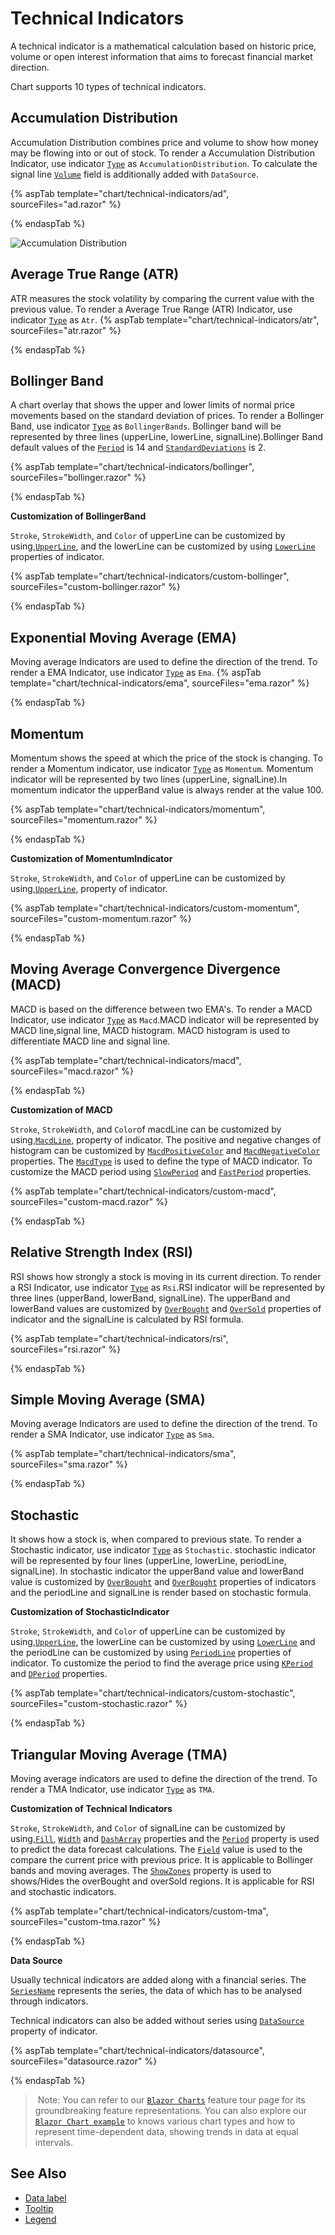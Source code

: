 <!-- markdownlint-disable MD036 -->

# Technical Indicators

A technical indicator is a mathematical calculation based on historic price, volume or open interest information
that aims to forecast financial market direction.

Chart supports 10 types of technical indicators.

## Accumulation Distribution

Accumulation Distribution combines price and volume to show how money may be flowing into or out of stock.
To render a Accumulation Distribution Indicator,
use indicator [`Type`](https://help.syncfusion.com/cr/blazor/Syncfusion.Blazor~Syncfusion.Blazor.Charts.ChartIndicator~Type.html) as `AccumulationDistribution`.
To calculate the signal line [`Volume`](https://help.syncfusion.com/cr/blazor/Syncfusion.Blazor~Syncfusion.Blazor.Charts.ChartIndicator~Volume.html) field is additionally added with `DataSource`.

{% aspTab template="chart/technical-indicators/ad", sourceFiles="ad.razor" %}

{% endaspTab %}

![Accumulation Distribution](images/technical-indicator/ad-razor.png)

## Average True Range (ATR)

ATR measures the stock volatility by comparing the current value with the
previous value. To render a Average True Range (ATR) Indicator,
use indicator [`Type`](https://help.syncfusion.com/cr/blazor/Syncfusion.Blazor~Syncfusion.Blazor.Charts.ChartIndicator~Type.html) as `Atr`.
{% aspTab template="chart/technical-indicators/atr", sourceFiles="atr.razor" %}

{% endaspTab %}

## Bollinger Band

A chart overlay that shows the upper and lower limits of normal price movements based on the standard deviation of prices.
To render a Bollinger Band, use indicator [`Type`](https://help.syncfusion.com/cr/blazor/Syncfusion.Blazor~Syncfusion.Blazor.Charts.ChartIndicator~Type.html) as `BollingerBands`.
Bollinger band will be represented by three lines (upperLine, lowerLine, signalLine).Bollinger Band
default values of the [`Period`](https://help.syncfusion.com/cr/blazor/Syncfusion.Blazor~Syncfusion.Blazor.Charts.ChartIndicator~Period.html) is 14 and
[`StandardDeviations`](https://help.syncfusion.com/cr/blazor/Syncfusion.Blazor~Syncfusion.Blazor.Charts.ChartIndicator~StandardDeviation.html) is 2.

{% aspTab template="chart/technical-indicators/bollinger", sourceFiles="bollinger.razor" %}

{% endaspTab %}

**Customization of BollingerBand**

`Stroke`, `StrokeWidth`, and `Color` of upperLine can be customized by using,[`UpperLine`](https://help.syncfusion.com/cr/blazor/Syncfusion.Blazor~Syncfusion.Blazor.Charts.ChartIndicator~UpperLine.html),
and the lowerLine can be customized by using [`LowerLine`](https://help.syncfusion.com/cr/blazor/Syncfusion.Blazor~Syncfusion.Blazor.Charts.ChartIndicator~LowerLine.html) properties of indicator.

{% aspTab template="chart/technical-indicators/custom-bollinger", sourceFiles="custom-bollinger.razor" %}

{% endaspTab %}

## Exponential Moving Average (EMA)

Moving average Indicators are used to define the direction of the trend. To render a EMA Indicator,
use indicator [`Type`](https://help.syncfusion.com/cr/blazor/Syncfusion.Blazor~Syncfusion.Blazor.Charts.ChartIndicator~Type.html) as `Ema`.
{% aspTab template="chart/technical-indicators/ema", sourceFiles="ema.razor" %}

{% endaspTab %}

## Momentum

Momentum shows the speed at which the price of the stock is changing. To render a Momentum indicator, use indicator
[`Type`](https://help.syncfusion.com/cr/blazor/Syncfusion.Blazor~Syncfusion.Blazor.Charts.ChartIndicator~Type.html) as `Momentum`. Momentum indicator will be represented by two lines (upperLine,
signalLine).In momentum indicator the upperBand value is always render at the value 100.

{% aspTab template="chart/technical-indicators/momentum", sourceFiles="momentum.razor" %}

{% endaspTab %}

**Customization of MomentumIndicator**

`Stroke`, `StrokeWidth`, and `Color` of upperLine can be customized by using,[`UpperLine`](https://help.syncfusion.com/cr/blazor/Syncfusion.Blazor~Syncfusion.Blazor.Charts.ChartIndicator~UpperLine.html),
property of indicator.

{% aspTab template="chart/technical-indicators/custom-momentum", sourceFiles="custom-momentum.razor" %}

{% endaspTab %}

## Moving Average Convergence Divergence (MACD)

MACD is based on the difference between two EMA's. To render a MACD Indicator, use indicator [`Type`](https://help.syncfusion.com/cr/blazor/Syncfusion.Blazor~Syncfusion.Blazor.Charts.ChartIndicator~Type.html) as
`Macd`.MACD indicator will be represented
by MACD line,signal line, MACD histogram. MACD histogram is used to differentiate MACD line and signal line.

{% aspTab template="chart/technical-indicators/macd", sourceFiles="macd.razor" %}

{% endaspTab %}

**Customization of MACD**

`Stroke`, `StrokeWidth`, and `Color`of macdLine can be customized by using,[`MacdLine`](https://help.syncfusion.com/cr/blazor/Syncfusion.Blazor~Syncfusion.Blazor.Charts.ChartIndicator~MacdLine.html),
property of indicator. The positive and negative changes of histogram can be customized by [`MacdPositiveColor`](https://help.syncfusion.com/cr/blazor/Syncfusion.Blazor~Syncfusion.Blazor.Charts.ChartIndicator~MacdPositiveColor.html)
and [`MacdNegativeColor`](https://help.syncfusion.com/cr/blazor/Syncfusion.Blazor~Syncfusion.Blazor.Charts.ChartIndicator~MacdNegativeColor.html) properties.
The [`MacdType`](https://help.syncfusion.com/cr/blazor/Syncfusion.Blazor~Syncfusion.Blazor.Charts.ChartIndicator~MacdType.html) is used to define the type of
MACD indicator. To customize the MACD period using [`SlowPeriod`](https://help.syncfusion.com/cr/blazor/Syncfusion.Blazor~Syncfusion.Blazor.Charts.ChartIndicator~SlowPeriod.html) and [`FastPeriod`](https://help.syncfusion.com/cr/blazor/Syncfusion.Blazor~Syncfusion.Blazor.Charts.ChartIndicator~FastPeriod.html)
properties.

{% aspTab template="chart/technical-indicators/custom-macd", sourceFiles="custom-macd.razor" %}

{% endaspTab %}

## Relative Strength Index (RSI)

RSI shows how strongly a stock is moving in its current direction. To render a RSI Indicator, use
indicator [`Type`](https://help.syncfusion.com/cr/blazor/Syncfusion.Blazor~Syncfusion.Blazor.Charts.ChartIndicator~Type.html) as `Rsi`.RSI indicator will be represented
by three lines (upperBand, lowerBand, signalLine). The upperBand and lowerBand values are customized by
[`OverBought`](https://help.syncfusion.com/cr/blazor/Syncfusion.Blazor~Syncfusion.Blazor.Charts.ChartIndicator~OverBought.html)
and [`OverSold`](https://help.syncfusion.com/cr/blazor/Syncfusion.Blazor~Syncfusion.Blazor.Charts.ChartIndicator~OverSold.html)
properties of indicator and the signalLine is calculated by RSI formula.

{% aspTab template="chart/technical-indicators/rsi", sourceFiles="rsi.razor" %}

{% endaspTab %}

## Simple Moving Average (SMA)

Moving average Indicators are used to define the direction of the trend. To render a SMA Indicator,
use indicator [`Type`](https://help.syncfusion.com/cr/blazor/Syncfusion.Blazor~Syncfusion.Blazor.Charts.ChartIndicator~Type.html) as
`Sma`.

{% aspTab template="chart/technical-indicators/sma", sourceFiles="sma.razor" %}

{% endaspTab %}

## Stochastic

It shows how a stock is, when compared to previous state. To render a Stochastic indicator,
use indicator [`Type`](https://help.syncfusion.com/cr/blazor/Syncfusion.Blazor~Syncfusion.Blazor.Charts.ChartIndicator~Type.html) as `Stochastic`.
stochastic indicator will be represented by four lines (upperLine, lowerLine, periodLine, signalLine).
In stochastic indicator the upperBand value and lowerBand value is customized by [`OverBought`](https://help.syncfusion.com/cr/blazor/Syncfusion.Blazor~Syncfusion.Blazor.Charts.ChartIndicator~OverBought.html)
and [`OverBought`](https://help.syncfusion.com/cr/blazor/Syncfusion.Blazor~Syncfusion.Blazor.Charts.ChartIndicator~OverBought.html) properties of indicators and the periodLine and
signalLine is render based on stochastic formula.

**Customization of StochasticIndicator**

`Stroke`, `StrokeWidth`, and `Color` of upperLine can be customized by using,[`UpperLine`](https://help.syncfusion.com/cr/blazor/Syncfusion.Blazor~Syncfusion.Blazor.Charts.ChartIndicator~UpperLine.html),
the lowerLine can be customized by using [`LowerLine`](https://help.syncfusion.com/cr/blazor/Syncfusion.Blazor~Syncfusion.Blazor.Charts.ChartIndicator~LowerLine.html)
and the periodLine can be customized by using [`PeriodLine`](https://help.syncfusion.com/cr/blazor/Syncfusion.Blazor~Syncfusion.Blazor.Charts.ChartIndicator~PeriodLine.html)
properties of indicator. To customize the period to find the average price
using [`KPeriod`](https://help.syncfusion.com/cr/blazor/Syncfusion.Blazor~Syncfusion.Blazor.Charts.ChartIndicator~KPeriod.html)
and [`DPeriod`](https://help.syncfusion.com/cr/blazor/Syncfusion.Blazor~Syncfusion.Blazor.Charts.ChartIndicator~DPeriod.html)
properties.

{% aspTab template="chart/technical-indicators/custom-stochastic", sourceFiles="custom-stochastic.razor" %}

{% endaspTab %}

## Triangular Moving Average (TMA)

Moving average indicators are used to define the direction of the trend. To render a TMA Indicator,
use indicator [`Type`](https://help.syncfusion.com/cr/blazor/Syncfusion.Blazor~Syncfusion.Blazor.Charts.ChartIndicator~Type.html) as
`TMA`.

**Customization of Technical Indicators**

`Stroke`, `StrokeWidth`, and `Color` of signalLine can be customized by using,[`Fill`](https://help.syncfusion.com/cr/blazor/Syncfusion.Blazor~Syncfusion.Blazor.Charts.ChartIndicator~Fill.html),
[`Width`](https://help.syncfusion.com/cr/blazor/Syncfusion.Blazor~Syncfusion.Blazor.Charts.ChartIndicator~Width.html)
and [`DashArray`](https://help.syncfusion.com/cr/blazor/Syncfusion.Blazor~Syncfusion.Blazor.Charts.ChartIndicator~DashArray.html)
properties and the [`Period`](https://help.syncfusion.com/cr/blazor/Syncfusion.Blazor~Syncfusion.Blazor.Charts.ChartIndicator~Period.html)
property is used to predict the data forecast calculations. The [`Field`](https://help.syncfusion.com/cr/blazor/Syncfusion.Blazor~Syncfusion.Blazor.Charts.ChartIndicator~Field.html)
value is used to the compare the current price with previous price. It is applicable to Bollinger bands and moving
averages. The [`ShowZones`](https://help.syncfusion.com/cr/blazor/Syncfusion.Blazor~Syncfusion.Blazor.Charts.ChartIndicator~ShowZones.html)
property is used to shows/Hides the overBought and overSold regions. It is applicable for RSI and stochastic indicators.

{% aspTab template="chart/technical-indicators/custom-tma", sourceFiles="custom-tma.razor" %}

{% endaspTab %}

**Data Source**

Usually technical indicators are added along with a financial series. The [`SeriesName`](https://help.syncfusion.com/cr/blazor/Syncfusion.Blazor~Syncfusion.Blazor.Charts.ChartIndicator~SeriesName.html)
represents the series, the data of which has to be analysed through indicators.

Technical indicators can also be added without series using [`DataSource`](https://help.syncfusion.com/cr/blazor/Syncfusion.Blazor~Syncfusion.Blazor.Charts.ChartIndicator~DataSource.html) property of indicator.

{% aspTab template="chart/technical-indicators/datasource", sourceFiles="datasource.razor" %}

{% endaspTab %}

> Note: You can refer to our [`Blazor Charts`](https://www.syncfusion.com/blazor-components/blazor-charts) feature tour page for its groundbreaking feature representations. You can also explore our [`Blazor Chart example`](https://blazor.syncfusion.com/demos/chart/line?theme=bootstrap4) to knows various chart types and how to represent time-dependent data, showing trends in data at equal intervals.

## See Also

* [Data label](./data-labels)
* [Tooltip](./tool-tip)
* [Legend](./legend)